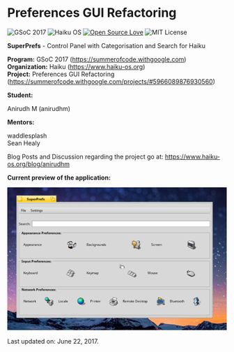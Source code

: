 # Preferences GUI Refactoring

![GSoC 2017](https://img.shields.io/badge/GSoC-2017-red.svg) ![Haiku OS](https://img.shields.io/badge/Haiku-OS-green.svg) 
[![Open Source Love](https://badges.frapsoft.com/os/v2/open-source.svg?v=103)](https://github.com/ellerbrock/open-source-badges/) ![MIT License](https://img.shields.io/github/license/mashape/apistatus.svg)

**SuperPrefs** - Control Panel with Categorisation and Search for Haiku

**Program:** GSoC 2017 (https://summerofcode.withgoogle.com) <br/>
**Organization:** Haiku (https://www.haiku-os.org) <br/>
**Project:** Preferences GUI Refactoring (https://summerofcode.withgoogle.com/projects/#5966089876930560) <br/>

**Student:**

Anirudh M (anirudhm)

**Mentors:**

waddlesplash<br/>
Sean Healy

Blog Posts and Discussion regarding the project go at: https://www.haiku-os.org/blog/anirudhm

**Current preview of the application:**

![Preview.png](img/Preview3.png)

Last updated on: June 22, 2017.
